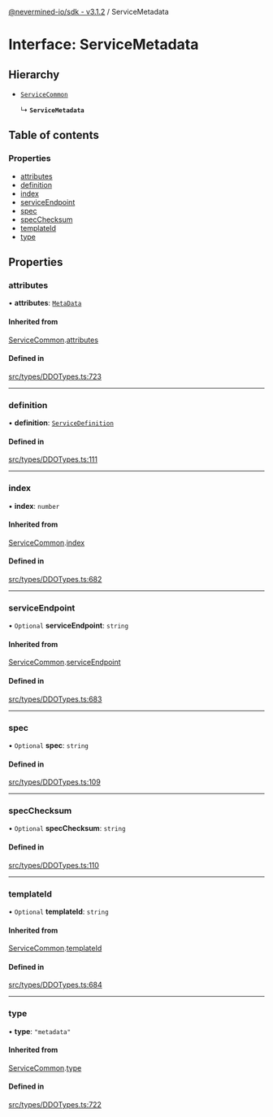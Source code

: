 [@nevermined-io/sdk - v3.1.2](../code-reference.md) / ServiceMetadata

# Interface: ServiceMetadata

## Hierarchy

- [`ServiceCommon`](ServiceCommon.md)

  ↳ **`ServiceMetadata`**

## Table of contents

### Properties

- [attributes](ServiceMetadata.md#attributes)
- [definition](ServiceMetadata.md#definition)
- [index](ServiceMetadata.md#index)
- [serviceEndpoint](ServiceMetadata.md#serviceendpoint)
- [spec](ServiceMetadata.md#spec)
- [specChecksum](ServiceMetadata.md#specchecksum)
- [templateId](ServiceMetadata.md#templateid)
- [type](ServiceMetadata.md#type)

## Properties

### attributes

• **attributes**: [`MetaData`](MetaData.md)

#### Inherited from

[ServiceCommon](ServiceCommon.md).[attributes](ServiceCommon.md#attributes)

#### Defined in

[src/types/DDOTypes.ts:723](https://github.com/nevermined-io/sdk-js/blob/67dcc4309b61571f3cee221ec474b9c29e860b77/src/types/DDOTypes.ts#L723)

---

### definition

• **definition**: [`ServiceDefinition`](ServiceDefinition.md)

#### Defined in

[src/types/DDOTypes.ts:111](https://github.com/nevermined-io/sdk-js/blob/67dcc4309b61571f3cee221ec474b9c29e860b77/src/types/DDOTypes.ts#L111)

---

### index

• **index**: `number`

#### Inherited from

[ServiceCommon](ServiceCommon.md).[index](ServiceCommon.md#index)

#### Defined in

[src/types/DDOTypes.ts:682](https://github.com/nevermined-io/sdk-js/blob/67dcc4309b61571f3cee221ec474b9c29e860b77/src/types/DDOTypes.ts#L682)

---

### serviceEndpoint

• `Optional` **serviceEndpoint**: `string`

#### Inherited from

[ServiceCommon](ServiceCommon.md).[serviceEndpoint](ServiceCommon.md#serviceendpoint)

#### Defined in

[src/types/DDOTypes.ts:683](https://github.com/nevermined-io/sdk-js/blob/67dcc4309b61571f3cee221ec474b9c29e860b77/src/types/DDOTypes.ts#L683)

---

### spec

• `Optional` **spec**: `string`

#### Defined in

[src/types/DDOTypes.ts:109](https://github.com/nevermined-io/sdk-js/blob/67dcc4309b61571f3cee221ec474b9c29e860b77/src/types/DDOTypes.ts#L109)

---

### specChecksum

• `Optional` **specChecksum**: `string`

#### Defined in

[src/types/DDOTypes.ts:110](https://github.com/nevermined-io/sdk-js/blob/67dcc4309b61571f3cee221ec474b9c29e860b77/src/types/DDOTypes.ts#L110)

---

### templateId

• `Optional` **templateId**: `string`

#### Inherited from

[ServiceCommon](ServiceCommon.md).[templateId](ServiceCommon.md#templateid)

#### Defined in

[src/types/DDOTypes.ts:684](https://github.com/nevermined-io/sdk-js/blob/67dcc4309b61571f3cee221ec474b9c29e860b77/src/types/DDOTypes.ts#L684)

---

### type

• **type**: `"metadata"`

#### Inherited from

[ServiceCommon](ServiceCommon.md).[type](ServiceCommon.md#type)

#### Defined in

[src/types/DDOTypes.ts:722](https://github.com/nevermined-io/sdk-js/blob/67dcc4309b61571f3cee221ec474b9c29e860b77/src/types/DDOTypes.ts#L722)
